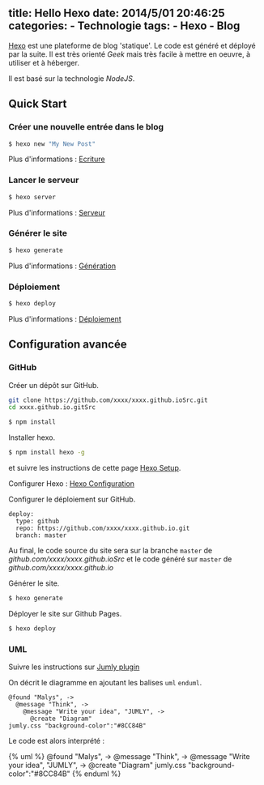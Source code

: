 title: Hello Hexo
date: 2014/5/01 20:46:25
categories:
	- Technologie
tags:
	- Hexo
	- Blog
---

[Hexo](http://hexo.io/) est une plateforme de blog 'statique'.
Le code est généré et déployé par la suite. Il est très orienté *Geek* mais très facile à mettre en oeuvre, à utiliser et à héberger.

Il est basé sur la technologie *NodeJS*.

## Quick Start

### Créer une nouvelle entrée dans le blog

``` bash
$ hexo new "My New Post"
```

Plus d'informations : [Ecriture](http://hexo.io/docs/writing.html)

### Lancer le serveur

``` bash
$ hexo server
```

Plus d'informations : [Serveur](http://hexo.io/docs/server.html)

### Générer le site

``` bash
$ hexo generate
```

Plus d'informations : [Génération](http://hexo.io/docs/generating.html)

### Déploiement

``` bash
$ hexo deploy
```

Plus d'informations : [Déploiement](http://hexo.io/docs/deployment.html)

## Configuration avancée

### GitHub

Créer un dépôt sur GitHub.
``` bash
git clone https://github.com/xxxx/xxxx.github.ioSrc.git
cd xxxx.github.io.gitSrc
```

``` bash
$ npm install
```

Installer hexo.
``` bash
$ npm install hexo -g
```
et suivre les instructions de cette page [Hexo Setup](http://hexo.io/docs/setup.html).

Configurer Hexo : [Hexo Configuration](http://hexo.io/docs/configuration.html)

 Configurer le déploiement sur GitHub.

```
deploy:
  type: github
  repo: https://github.com/xxxx/xxxx.github.io.git
  branch: master
```
Au final, le code source du site sera sur la branche `master` de *github.com/xxxx/xxxx.github.ioSrc* et le code généré sur `master` de *github.com/xxxx/xxxx.github.io*

Générer le site.
``` bash
$ hexo generate
```

Déployer le site sur Github Pages.
``` bash
$ hexo deploy
```

### UML

Suivre les instructions sur [Jumly plugin](https://github.com/akfish/hexo-tag-uml)

On décrit le diagramme en ajoutant les balises `uml` `enduml`.

```
@found "Malys", ->
  @message "Think", ->
    @message "Write your idea", "JUMLY", ->
      @create "Diagram"
jumly.css "background-color":"#8CC84B"
```
Le code est alors interprété :

{% uml %}
@found "Malys", ->
  @message "Think", ->
    @message "Write your idea", "JUMLY", ->
      @create "Diagram"
jumly.css "background-color":"#8CC84B"
{% enduml %}
